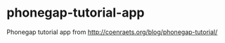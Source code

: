 phonegap-tutorial-app
=====================

Phonegap tutorial app from http://coenraets.org/blog/phonegap-tutorial/
